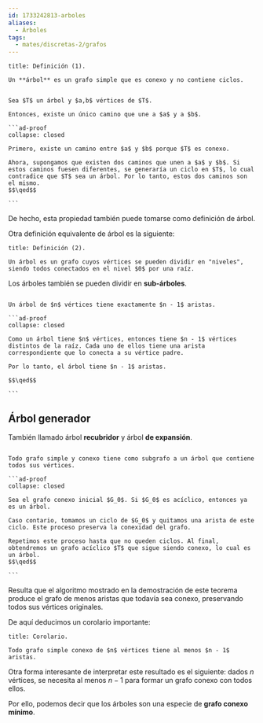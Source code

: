 ```yaml
---
id: 1733242813-arboles
aliases:
  - Árboles
tags:
  - mates/discretas-2/grafos
---
```


```ad-definition
title: Definición (1).

Un **árbol** es un grafo simple que es conexo y no contiene ciclos.

```

````ad-theorem

Sea $T$ un árbol y $a,b$ vértices de $T$.

Entonces, existe un único camino que une a $a$ y a $b$.

```ad-proof
collapse: closed

Primero, existe un camino entre $a$ y $b$ porque $T$ es conexo.

Ahora, supongamos que existen dos caminos que unen a $a$ y $b$. Si estos caminos fuesen diferentes, se generaría un ciclo en $T$, lo cual contradice que $T$ sea un árbol. Por lo tanto, estos dos caminos son el mismo.
$$\qed$$

```

````

De hecho, esta propiedad también puede tomarse como definición de árbol.

Otra definición equivalente de árbol es la siguiente:

```ad-definition
title: Definición (2).

Un árbol es un grafo cuyos vértices se pueden dividir en "niveles", siendo todos conectados en el nivel $0$ por una raíz.

```

Los árboles también se pueden dividir en **sub-árboles**.

````ad-theorem

Un árbol de $n$ vértices tiene exactamente $n - 1$ aristas.

```ad-proof
collapse: closed

Como un árbol tiene $n$ vértices, entonces tiene $n - 1$ vértices distintos de la raíz. Cada uno de ellos tiene una arista correspondiente que lo conecta a su vértice padre.

Por lo tanto, el árbol tiene $n - 1$ aristas.

$$\qed$$

```

````

## Árbol generador

También llamado árbol **recubridor** y árbol **de expansión**.

````ad-theorem

Todo grafo simple y conexo tiene como subgrafo a un árbol que contiene todos sus vértices.

```ad-proof
collapse: closed

Sea el grafo conexo inicial $G_0$. Si $G_0$ es acíclico, entonces ya es un árbol.

Caso contario, tomamos un ciclo de $G_0$ y quitamos una arista de este ciclo. Este proceso preserva la conexidad del grafo.

Repetimos este proceso hasta que no queden ciclos. Al final, obtendremos un grafo acíclico $T$ que sigue siendo conexo, lo cual es un árbol.
$$\qed$$

```

````

Resulta que el algoritmo mostrado en la demostración de este teorema produce el grafo de menos aristas que todavía sea conexo, preservando todos sus vértices originales.

De aquí deducimos un corolario importante:

```ad-proposition
title: Corolario.

Todo grafo simple conexo de $n$ vértices tiene al menos $n - 1$ aristas.

```

Otra forma interesante de interpretar este resultado es el siguiente: dados $n$ vértices, se necesita al menos $n - 1$ para formar un grafo conexo con todos ellos.

Por ello, podemos decir que los árboles son una especie de **grafo conexo mínimo**.

